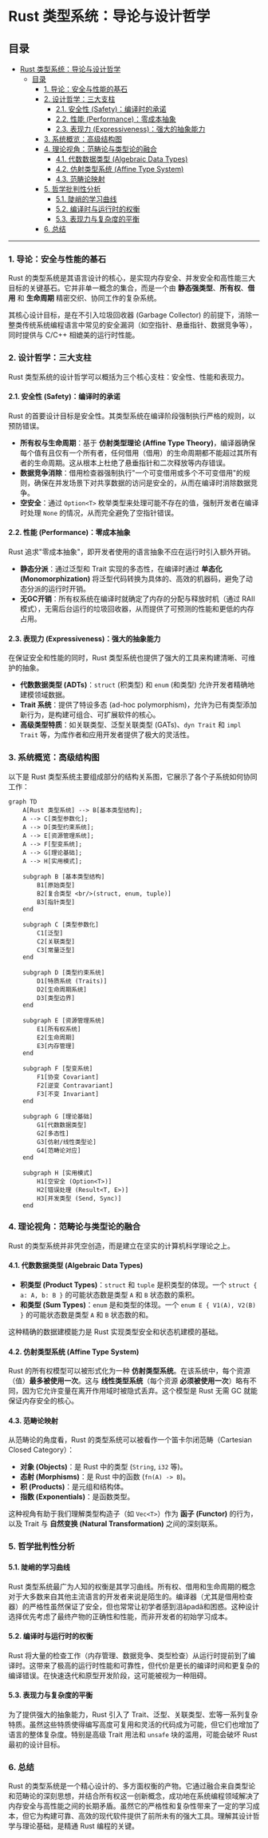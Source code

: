 # Rust 类型系统：导论与设计哲学

## 目录

- [Rust 类型系统：导论与设计哲学](#rust-类型系统导论与设计哲学)
  - [目录](#目录)
    - [1. 导论：安全与性能的基石](#1-导论安全与性能的基石)
    - [2. 设计哲学：三大支柱](#2-设计哲学三大支柱)
      - [2.1. 安全性 (Safety)：编译时的承诺](#21-安全性-safety编译时的承诺)
      - [2.2. 性能 (Performance)：零成本抽象](#22-性能-performance零成本抽象)
      - [2.3. 表现力 (Expressiveness)：强大的抽象能力](#23-表现力-expressiveness强大的抽象能力)
    - [3. 系统概览：高级结构图](#3-系统概览高级结构图)
    - [4. 理论视角：范畴论与类型论的融合](#4-理论视角范畴论与类型论的融合)
      - [4.1. 代数数据类型 (Algebraic Data Types)](#41-代数数据类型-algebraic-data-types)
      - [4.2. 仿射类型系统 (Affine Type System)](#42-仿射类型系统-affine-type-system)
      - [4.3. 范畴论映射](#43-范畴论映射)
    - [5. 哲学批判性分析](#5-哲学批判性分析)
      - [5.1. 陡峭的学习曲线](#51-陡峭的学习曲线)
      - [5.2. 编译时与运行时的权衡](#52-编译时与运行时的权衡)
      - [5.3. 表现力与复杂度的平衡](#53-表现力与复杂度的平衡)
    - [6. 总结](#6-总结)

---

### 1. 导论：安全与性能的基石

Rust 的类型系统是其语言设计的核心，是实现内存安全、并发安全和高性能三大目标的关键基石。它并非单一概念的集合，而是一个由 **静态强类型**、**所有权**、**借用** 和 **生命周期** 精密交织、协同工作的复杂系统。

其核心设计目标，是在不引入垃圾回收器 (Garbage Collector) 的前提下，消除一整类传统系统编程语言中常见的安全漏洞（如空指针、悬垂指针、数据竞争等），同时提供与 C/C++ 相媲美的运行时性能。

### 2. 设计哲学：三大支柱

Rust 类型系统的设计哲学可以概括为三个核心支柱：安全性、性能和表现力。

#### 2.1. 安全性 (Safety)：编译时的承诺

Rust 的首要设计目标是安全性。其类型系统在编译阶段强制执行严格的规则，以预防错误。

- **所有权与生命周期**：基于 **仿射类型理论 (Affine Type Theory)**，编译器确保每个值有且仅有一个所有者，任何借用（借用）的生命周期都不能超过其所有者的生命周期。这从根本上杜绝了悬垂指针和二次释放等内存错误。
- **数据竞争消除**：借用检查器强制执行"一个可变借用或多个不可变借用"的规则，确保在并发场景下对共享数据的访问是安全的，从而在编译时消除数据竞争。
- **空安全**：通过 `Option<T>` 枚举类型来处理可能不存在的值，强制开发者在编译时处理 `None` 的情况，从而完全避免了空指针错误。

#### 2.2. 性能 (Performance)：零成本抽象

Rust 追求"零成本抽象"，即开发者使用的语言抽象不应在运行时引入额外开销。

- **静态分派**：通过泛型和 Trait 实现的多态性，在编译时通过 **单态化 (Monomorphization)** 将泛型代码转换为具体的、高效的机器码，避免了动态分派的运行时开销。
- **无GC开销**：所有权系统在编译时就确定了内存的分配与释放时机（通过 RAII 模式），无需后台运行的垃圾回收器，从而提供了可预测的性能和更低的内存占用。

#### 2.3. 表现力 (Expressiveness)：强大的抽象能力

在保证安全和性能的同时，Rust 类型系统也提供了强大的工具来构建清晰、可维护的抽象。

- **代数数据类型 (ADTs)**：`struct` (积类型) 和 `enum` (和类型) 允许开发者精确地建模领域数据。
- **Trait 系统**：提供了特设多态 (ad-hoc polymorphism)，允许为已有类型添加新行为，是构建可组合、可扩展软件的核心。
- **高级类型特质**：如关联类型、泛型关联类型 (GATs)、`dyn Trait` 和 `impl Trait` 等，为库作者和应用开发者提供了极大的灵活性。

### 3. 系统概览：高级结构图

以下是 Rust 类型系统主要组成部分的结构关系图，它展示了各个子系统如何协同工作：

```mermaid
graph TD
    A[Rust 类型系统] --> B[基本类型结构];
    A --> C[类型参数化];
    A --> D[类型约束系统];
    A --> E[资源管理系统];
    A --> F[型变系统];
    A --> G[理论基础];
    A --> H[实用模式];

    subgraph B [基本类型结构]
        B1[原始类型]
        B2[复合类型 <br/>(struct, enum, tuple)]
        B3[指针类型]
    end

    subgraph C [类型参数化]
        C1[泛型]
        C2[关联类型]
        C3[常量泛型]
    end

    subgraph D [类型约束系统]
        D1[特质系统 (Traits)]
        D2[生命周期系统]
        D3[类型边界]
    end

    subgraph E [资源管理系统]
        E1[所有权系统]
        E2[生命周期]
        E3[内存管理]
    end

    subgraph F [型变系统]
        F1[协变 Covariant]
        F2[逆变 Contravariant]
        F3[不变 Invariant]
    end

    subgraph G [理论基础]
        G1[代数数据类型]
        G2[多态性]
        G3[仿射/线性类型论]
        G4[范畴论对应]
    end
    
    subgraph H [实用模式]
        H1[空安全 (Option<T>)]
        H2[错误处理 (Result<T, E>)]
        H3[并发类型 (Send, Sync)]
    end
```

### 4. 理论视角：范畴论与类型论的融合

Rust 的类型系统并非凭空创造，而是建立在坚实的计算机科学理论之上。

#### 4.1. 代数数据类型 (Algebraic Data Types)

- **积类型 (Product Types)**：`struct` 和 `tuple` 是积类型的体现。一个 `struct { a: A, b: B }` 的可能状态数是类型 `A` 和 `B` 状态数的乘积。
- **和类型 (Sum Types)**：`enum` 是和类型的体现。一个 `enum E { V1(A), V2(B) }` 的可能状态数是类型 `A` 和 `B` 状态数的和。

这种精确的数据建模能力是 Rust 实现类型安全和状态机建模的基础。

#### 4.2. 仿射类型系统 (Affine Type System)

Rust 的所有权模型可以被形式化为一种 **仿射类型系统**。在该系统中，每个资源（值）**最多被使用一次**。这与 **线性类型系统**（每个资源 **必须被使用一次**）略有不同，因为它允许变量在离开作用域时被隐式丢弃。这个模型是 Rust 无需 GC 就能保证内存安全的核心。

#### 4.3. 范畴论映射

从范畴论的角度看，Rust 的类型系统可以被看作一个笛卡尔闭范畴（Cartesian Closed Category）：

- **对象 (Objects)**：是 Rust 中的类型 (`String`, `i32` 等)。
- **态射 (Morphisms)**：是 Rust 中的函数 (`fn(A) -> B`)。
- **积 (Products)**：是元组和结构体。
- **指数 (Exponentials)**：是函数类型。

这种视角有助于我们理解类型构造子（如 `Vec<T>`）作为 **函子 (Functor)** 的行为，以及 Trait 与 **自然变换 (Natural Transformation)** 之间的深刻联系。

### 5. 哲学批判性分析

#### 5.1. 陡峭的学习曲线

Rust 类型系统最广为人知的权衡是其学习曲线。所有权、借用和生命周期的概念对于大多数来自其他主流语言的开发者来说是陌生的。编译器（尤其是借用检查器）的严格性虽然保证了安全，但也常常让初学者感到沮ăpadă和困惑。这种设计选择优先考虑了最终产物的正确性和性能，而非开发者的初始学习成本。

#### 5.2. 编译时与运行时的权衡

Rust 将大量的检查工作（内存管理、数据竞争、类型检查）从运行时提前到了编译时。这带来了极高的运行时性能和可靠性，但代价是更长的编译时间和更复杂的编译错误。在快速迭代和原型开发阶段，这可能被视为一种阻碍。

#### 5.3. 表现力与复杂度的平衡

为了提供强大的抽象能力，Rust 引入了 Trait、泛型、关联类型、宏等一系列复杂特质。虽然这些特质使得编写高度可复用和灵活的代码成为可能，但它们也增加了语言的整体复杂度。特别是高级 Trait 用法和 `unsafe` 块的滥用，可能会破坏 Rust 最初的设计目标。

### 6. 总结

Rust 的类型系统是一个精心设计的、多方面权衡的产物。它通过融合来自类型论和范畴论的深刻思想，并结合所有权这一创新概念，成功地在系统编程领域解决了内存安全与高性能之间的长期矛盾。虽然它的严格性和复杂性带来了一定的学习成本，但它为构建可靠、高效的现代软件提供了前所未有的强大工具。理解其设计哲学与理论基础，是精通 Rust 编程的关键。
